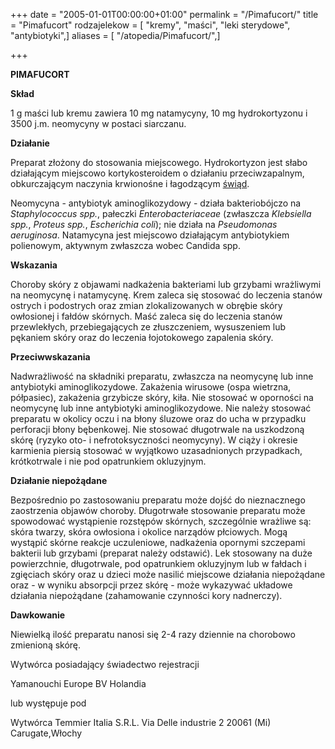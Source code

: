 +++
date = "2005-01-01T00:00:00+01:00"
permalink = "/Pimafucort/"
title = "Pimafucort"
rodzajelekow = [ "kremy", "maści", "leki sterydowe", "antybiotyki",]
aliases = [ "/atopedia/Pimafucort/",]

+++

**PIMAFUCORT**

**Skład**

1 g maści lub kremu zawiera 10 mg natamycyny, 10 mg hydrokortyzonu i 3500 j.m. neomycyny w postaci siarczanu.

**Działanie**

Preparat złożony do stosowania miejscowego. Hydrokortyzon jest słabo działającym miejscowo kortykosteroidem o działaniu przeciwzapalnym, obkurczającym naczynia krwionośne i łagodzącym [świąd](/atopedia/świąd "wikilink").

Neomycyna - antybiotyk aminoglikozydowy - działa bakteriobójczo na *Staphylococcus spp.*, pałeczki *Enterobacteriaceae* (zwłaszcza *Klebsiella spp.*, *Proteus spp.*, *Escherichia coli*); nie działa na *Pseudomonas aeruginosa*. Natamycyna jest miejscowo działającym antybiotykiem polienowym, aktywnym zwłaszcza wobec Candida spp.

**Wskazania**

Choroby skóry z objawami nadkażenia bakteriami lub grzybami wrażliwymi na neomycynę i natamycynę. Krem zaleca się stosować do leczenia stanów ostrych i podostrych oraz zmian zlokalizowanych w obrębie skóry owłosionej i fałdów skórnych. Maść zaleca się do leczenia stanów przewlekłych, przebiegających ze złuszczeniem, wysuszeniem lub pękaniem skóry oraz do leczenia łojotokowego zapalenia skóry.

**Przeciwwskazania**

Nadwrażliwość na składniki preparatu, zwłaszcza na neomycynę lub inne antybiotyki aminoglikozydowe. Zakażenia wirusowe (ospa wietrzna, półpasiec), zakażenia grzybicze skóry, kiła. Nie stosować w oporności na neomycynę lub inne antybiotyki aminoglikozydowe. Nie należy stosować preparatu w okolicy oczu i na błony śluzowe oraz do ucha w przypadku perforacji błony bębenkowej. Nie stosować długotrwale na uszkodzoną skórę (ryzyko oto- i nefrotoksyczności neomycyny). W ciąży i okresie karmienia piersią stosować w wyjątkowo uzasadnionych przypadkach, krótkotrwale i nie pod opatrunkiem okluzyjnym.

**Działanie niepożądane**

Bezpośrednio po zastosowaniu preparatu może dojść do nieznacznego zaostrzenia objawów choroby. Długotrwałe stosowanie preparatu może spowodować wystąpienie rozstępów skórnych, szczególnie wrażliwe są: skóra twarzy, skóra owłosiona i okolice narządów płciowych. Mogą wystąpić skórne reakcje uczuleniowe, nadkażenia opornymi szczepami bakterii lub grzybami (preparat należy odstawić). Lek stosowany na duże powierzchnie, długotrwale, pod opatrunkiem okluzyjnym lub w fałdach i zgięciach skóry oraz u dzieci może nasilić miejscowe działania niepożądane oraz - w wyniku absorpcji przez skórę - może wykazywać układowe działania niepożądane (zahamowanie czynności kory nadnerczy).

**Dawkowanie**

Niewielką ilość preparatu nanosi się 2-4 razy dziennie na chorobowo zmienioną skórę.

Wytwórca posiadający świadectwo rejestracji

Yamanouchi Europe BV Holandia

lub występuje pod

Wytwórca Temmier Italia S.R.L. Via Delle industrie 2 20061 (Mi) Carugate,Włochy
